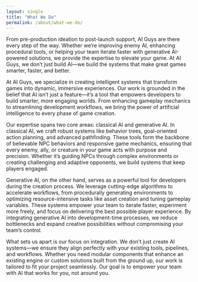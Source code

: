 ```yaml
---
layout: single
title: "What We Do"
permalink: /about/what-we-do/
---
```

From pre-production ideation to post-launch support, AI Guys are there every step of the way. Whether we’re improving enemy AI, enhancing procedural tools, or helping your team iterate faster with generative AI-powered solutions, we provide the expertise to elevate your game. At AI Guys, we don’t just build AI—we build the systems that make great games smarter, faster, and better.

At AI Guys, we specialize in creating intelligent systems that transform games into dynamic, immersive experiences. Our work is grounded in the belief that AI isn’t just a feature—it’s a tool that empowers developers to build smarter, more engaging worlds. From enhancing gameplay mechanics to streamlining development workflows, we bring the power of artificial intelligence to every phase of game creation.

Our expertise spans two core areas: classical AI and generative AI. In classical AI, we craft robust systems like behavior trees, goal-oriented action planning, and advanced pathfinding. These tools form the backbone of believable NPC behaviors and responsive game mechanics, ensuring that every enemy, ally, or creature in your game acts with purpose and precision. Whether it’s guiding NPCs through complex environments or creating challenging and adaptive opponents, we build systems that keep players engaged.

Generative AI, on the other hand, serves as a powerful tool for developers during the creation process. We leverage cutting-edge algorithms to accelerate workflows, from procedurally generating environments to optimizing resource-intensive tasks like asset creation and tuning gameplay variables. These systems empower your team to iterate faster, experiment more freely, and focus on delivering the best possible player experience. By integrating generative AI into development-time processes, we reduce bottlenecks and expand creative possibilities without compromising your team’s control.

What sets us apart is our focus on integration. We don’t just create AI systems—we ensure they align perfectly with your existing tools, pipelines, and workflows. Whether you need modular components that enhance an existing engine or custom solutions built from the ground up, our work is tailored to fit your project seamlessly. Our goal is to empower your team with AI that works for you, not around you.

